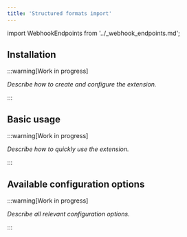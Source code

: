 ```yaml
---
title: 'Structured formats import'
---
```


import WebhookEndpoints from '../\_webhook_endpoints.md';

## Installation

:::warning[Work in progress]

_Describe how to create and configure the extension._

:::

<WebhookEndpoints
  eu1="https://elis.task-manager.rossum-ext.app/api/v1/tasks/structured-formats-import"
  eu2="https://shared-eu2.task-manager.rossum-ext.app/api/v1/tasks/structured-formats-import"
/>

## Basic usage

:::warning[Work in progress]

_Describe how to quickly use the extension._

:::

## Available configuration options

:::warning[Work in progress]

_Describe all relevant configuration options._

:::

